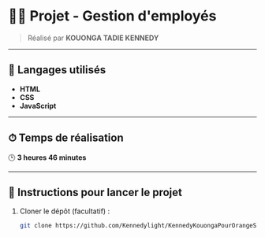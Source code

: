 # 👨‍💻 Projet - Gestion d'employés

> Réalisé par **KOUONGA TADIE KENNEDY**

---

## 🧠 Langages utilisés

- **HTML**
- **CSS**
- **JavaScript**

---

## ⏱ Temps de réalisation

🕒 **3 heures 46 minutes**

---

## 🚀 Instructions pour lancer le projet

1. Cloner le dépôt (facultatif) :
   ```bash
   git clone https://github.com/Kennedylight/KennedyKouongaPourOrangeSumerChalenge.git
